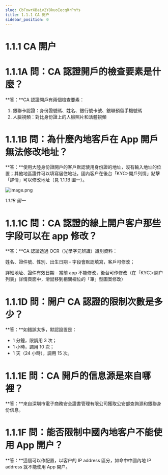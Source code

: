 ```yaml
---
slug: CbFowrXBaiv2Y8kuoIecqRrPnYs
title: 1.1.1 CA 開户
sidebar_position: 0
---
```



# 1.1.1 CA 開户


# 1.1.1A 問：CA 認證開戶的檢查要素是什麼？


**答：**CA 認證開戶有兩個檢查要素：

1. 銀聯卡認證：身份證號碼、姓名、銀行號卡號、銀聯預留手機號碼
2. 人臉視頻：對比身份證上的人臉照片和活體視頻

# 1.1.1B 問：為什麼內地客戶在 App 開戶無法修改地址？


**答：**使用大陸身份證開戶的客戶默認使用身份證的地址，沒有輸入地址的位置；其他地區證件可以填寫居住地址。國內客户在後台「KYC>開戶列情」點擊「詳情」可以修改地址（見 1.1.1B 圖一）。


![image.png](/assets/a45f9b3f25d8a240e6677c77fdc8ffc2.png)


_1.1.1B 圖一_


# 1.1.1C 問：CA 認證的線上開户客户那些字段可以在 app 修改？


**答：**CA 認證透過 OCR（光學字元辨識）識別資料：


姓名、證件號、性別、出生日期 - 字段會默認填寫，客戶可修改；


詳細地址、證件有效日期 - 當前 app 不能修改，後台可作修改（在「KYC＞開户列表」詳情頁面中，滑鼠移到相關欄位的「筆」型圖案修改）


# 1.1.1D 問：開户 CA 認證的限制次數是多少？


**答：**如錯誤太多，默認設置是：

- 1 分鐘，限調用 3 次；
- 1 小時，調用 10 次；
- 1 天（24 小時），調用 15 次。

# 1.1.1E 問：CA 開戶的信息源是來自哪裡？


**答：**來自深圳市電子商務安全證書管理有限公司獲取公安部查詢源和銀聯身份信息。


# 1.1.1F 問：能否限制中國內地客户不能使用 App 開户？


**答：**這個可以作配置，以客户的 IP address 區分，如命中中國內地 IP address 就不能使用 App 開户。

